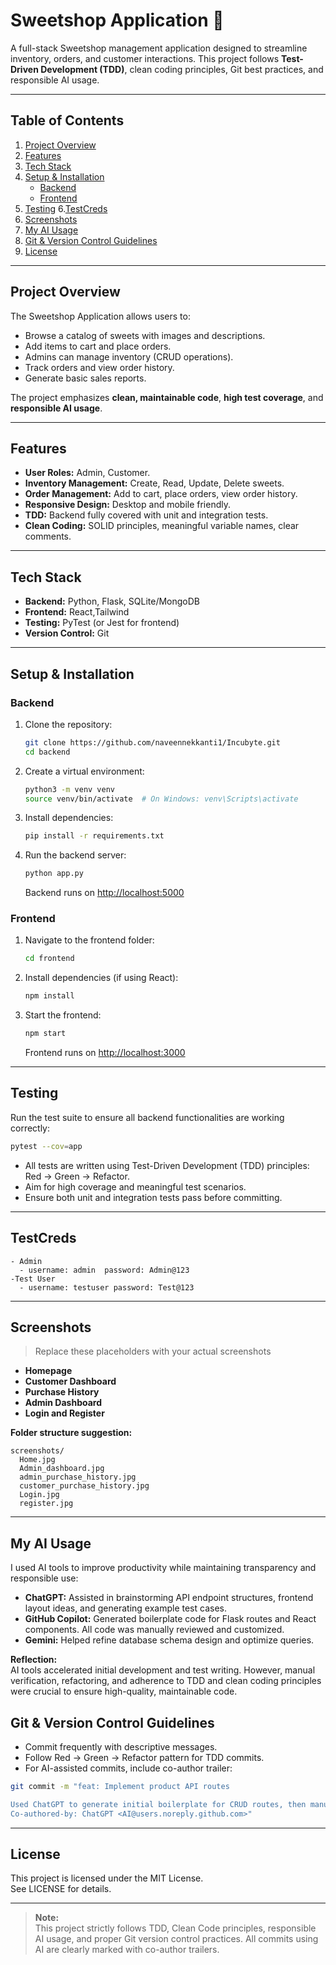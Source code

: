 # Sweetshop Application 🍬

A full-stack Sweetshop management application designed to streamline inventory, orders, and customer interactions. This project follows **Test-Driven Development (TDD)**, clean coding principles, Git best practices, and responsible AI usage.

---

## Table of Contents
1. [Project Overview](#project-overview)
2. [Features](#features)
3. [Tech Stack](#tech-stack)
4. [Setup & Installation](#setup--installation)
   - [Backend](#backend)
   - [Frontend](#frontend)
5. [Testing](#testing)
6.[TestCreds](#testcreds)
6. [Screenshots](#screenshots)
7. [My AI Usage](#my-ai-usage)
8. [Git & Version Control Guidelines](#git--version-control-guidelines)
9. [License](#license)

---

## Project Overview
The Sweetshop Application allows users to:
- Browse a catalog of sweets with images and descriptions.
- Add items to cart and place orders.
- Admins can manage inventory (CRUD operations).
- Track orders and view order history.
- Generate basic sales reports.

The project emphasizes **clean, maintainable code**, **high test coverage**, and **responsible AI usage**.

---

## Features
- **User Roles:** Admin, Customer.
- **Inventory Management:** Create, Read, Update, Delete sweets.
- **Order Management:** Add to cart, place orders, view order history.
- **Responsive Design:** Desktop and mobile friendly.
- **TDD:** Backend fully covered with unit and integration tests.
- **Clean Coding:** SOLID principles, meaningful variable names, clear comments.

---

## Tech Stack
- **Backend:** Python, Flask, SQLite/MongoDB
- **Frontend:** React,Tailwind
- **Testing:** PyTest (or Jest for frontend)
- **Version Control:** Git

---

## Setup & Installation

### Backend
1. Clone the repository:
   ```bash
   git clone https://github.com/naveennekkanti1/Incubyte.git
   cd backend
   ```
2. Create a virtual environment:
   ```bash
   python3 -m venv venv
   source venv/bin/activate  # On Windows: venv\Scripts\activate
   ```
3. Install dependencies:
   ```bash
   pip install -r requirements.txt
   ```
4. Run the backend server:
   ```bash
   python app.py
   ```
   Backend runs on [http://localhost:5000](http://localhost:5000)

### Frontend
1. Navigate to the frontend folder:
   ```bash
   cd frontend
   ```
2. Install dependencies (if using React):
   ```bash
   npm install
   ```
3. Start the frontend:
   ```bash
   npm start
   ```
   Frontend runs on [http://localhost:3000](http://localhost:3000)

---

## Testing

Run the test suite to ensure all backend functionalities are working correctly:

```bash
pytest --cov=app
```

- All tests are written using Test-Driven Development (TDD) principles: Red → Green → Refactor.
- Aim for high coverage and meaningful test scenarios.
- Ensure both unit and integration tests pass before committing.

---


## TestCreds
```
- Admin
  - username: admin  password: Admin@123
-Test User
  - username: testuser password: Test@123

```
---

## Screenshots

> Replace these placeholders with your actual screenshots

- **Homepage**
- **Customer Dashboard**
- **Purchase History**
- **Admin Dashboard**
- **Login and Register**

**Folder structure suggestion:**
```
screenshots/
  Home.jpg
  Admin_dashboard.jpg
  admin_purchase_history.jpg
  customer_purchase_history.jpg
  Login.jpg
  register.jpg
```

---

## My AI Usage

I used AI tools to improve productivity while maintaining transparency and responsible use:

- **ChatGPT:** Assisted in brainstorming API endpoint structures, frontend layout ideas, and generating example test cases.
- **GitHub Copilot:** Generated boilerplate code for Flask routes and React components. All code was manually reviewed and customized.
- **Gemini:** Helped refine database schema design and optimize queries.

**Reflection:**  
AI tools accelerated initial development and test writing. However, manual verification, refactoring, and adherence to TDD and clean coding principles were crucial to ensure high-quality, maintainable code.


## Git & Version Control Guidelines

- Commit frequently with descriptive messages.
- Follow Red → Green → Refactor pattern for TDD commits.
- For AI-assisted commits, include co-author trailer:

```bash
git commit -m "feat: Implement product API routes

Used ChatGPT to generate initial boilerplate for CRUD routes, then manually added validation and testing.
Co-authored-by: ChatGPT <AI@users.noreply.github.com>"
```

---

## License

This project is licensed under the MIT License.  
See LICENSE for details.

---

> **Note:**  
> This project strictly follows TDD, Clean Code principles, responsible AI usage, and proper Git version control practices. All commits using AI are clearly marked with co-author trailers.
